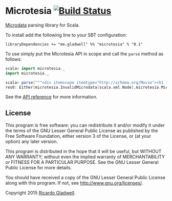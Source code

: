 # Microtesia [![Build Status](https://travis-ci.org/rgladwell/microtesia.svg)](https://travis-ci.org/rgladwell/microtesia)

[Microdata](http://www.w3.org/TR/microdata/) parsing library for
Scala.

To install add the following line to your SBT configuration:

```
libraryDependencies += "me.gladwell" %% "microtesia" % "0.1"
```

To use simply put the Microtesia API in scope and call the `parse`
method as follows:

```scala
scala> import microtesia._
import microtesia._

scala> parse("""<div itemscope itemtype="http://schema.org/Movie"><h1 itemprop="name">Avatar</h1></div>""")
res0: Either[microtesia.InvalidMicrodata[scala.xml.Node],microtesia.MicrodataDocument] = Right(MicrodataDocument(List(MicrodataItem(Some(http://schema.org/Movie),Map(name -> List(MicrodataString(Avatar))),None))))
```

See the [API reference](http://rgladwell.github.io/microtesia) for
more information.

## License

This program is free software: you can redistribute it and/or modify
it under the terms of the GNU Lesser General Public License as
published by the Free Software Foundation, either version 3 of the
License, or (at your option) any later version.

This program is distributed in the hope that it will be useful,
but WITHOUT ANY WARRANTY; without even the implied warranty of
MERCHANTABILITY or FITNESS FOR A PARTICULAR PURPOSE.  See the
GNU Lesser General Public License for more details.

You should have received a copy of the GNU Lesser General Public
License along with this program.  If not, see
<http://www.gnu.org/licenses/>.

Copyright 2015 [Ricardo Gladwell](http://gladwell.me).
